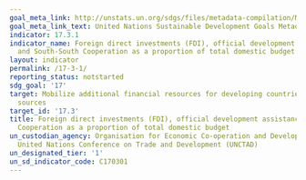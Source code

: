 ```yaml
---
goal_meta_link: http://unstats.un.org/sdgs/files/metadata-compilation/Metadata-Goal-17.pdf
goal_meta_link_text: United Nations Sustainable Development Goals Metadata (pdf 468kB)
indicator: 17.3.1
indicator_name: Foreign direct investments (FDI), official development assistance
  and South-South Cooperation as a proportion of total domestic budget
layout: indicator
permalink: /17-3-1/
reporting_status: notstarted
sdg_goal: '17'
target: Mobilize additional financial resources for developing countries from multiple
  sources
target_id: '17.3'
title: Foreign direct investments (FDI), official development assistance and South-South
  Cooperation as a proportion of total domestic budget
un_custodian_agency: Organisation for Economic Co-operation and Development (OECD),
  United Nations Conference on Trade and Development (UNCTAD)
un_designated_tier: '1'
un_sd_indicator_code: C170301
---
```

